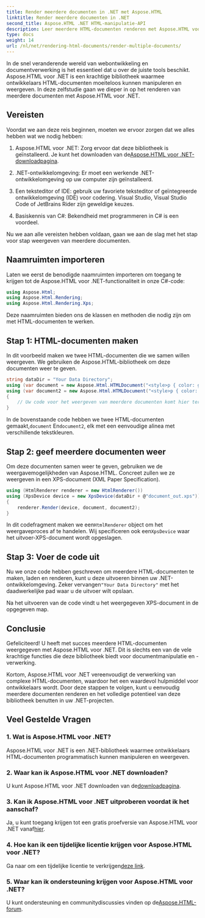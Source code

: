```yaml
---
title: Render meerdere documenten in .NET met Aspose.HTML
linktitle: Render meerdere documenten in .NET
second_title: Aspose.HTML .NET HTML-manipulatie-API
description: Leer meerdere HTML-documenten renderen met Aspose.HTML voor .NET. Vergroot uw documentverwerkingsmogelijkheden met deze krachtige bibliotheek.
type: docs
weight: 14
url: /nl/net/rendering-html-documents/render-multiple-documents/
---
```

In de snel veranderende wereld van webontwikkeling en documentverwerking is het essentieel dat u over de juiste tools beschikt. Aspose.HTML voor .NET is een krachtige bibliotheek waarmee ontwikkelaars HTML-documenten moeiteloos kunnen manipuleren en weergeven. In deze zelfstudie gaan we dieper in op het renderen van meerdere documenten met Aspose.HTML voor .NET.

## Vereisten

Voordat we aan deze reis beginnen, moeten we ervoor zorgen dat we alles hebben wat we nodig hebben:

1.  Aspose.HTML voor .NET: Zorg ervoor dat deze bibliotheek is geïnstalleerd. Je kunt het downloaden van de[Aspose.HTML voor .NET-downloadpagina](https://releases.aspose.com/html/net/).

2. .NET-ontwikkelomgeving: Er moet een werkende .NET-ontwikkelomgeving op uw computer zijn geïnstalleerd.

3. Een teksteditor of IDE: gebruik uw favoriete teksteditor of geïntegreerde ontwikkelomgeving (IDE) voor codering. Visual Studio, Visual Studio Code of JetBrains Rider zijn geweldige keuzes.

4. Basiskennis van C#: Bekendheid met programmeren in C# is een voordeel.

Nu we aan alle vereisten hebben voldaan, gaan we aan de slag met het stap voor stap weergeven van meerdere documenten.

## Naamruimten importeren

Laten we eerst de benodigde naamruimten importeren om toegang te krijgen tot de Aspose.HTML voor .NET-functionaliteit in onze C#-code:

```csharp
using Aspose.Html;
using Aspose.Html.Rendering;
using Aspose.Html.Rendering.Xps;
```

Deze naamruimten bieden ons de klassen en methoden die nodig zijn om met HTML-documenten te werken.

## Stap 1: HTML-documenten maken

In dit voorbeeld maken we twee HTML-documenten die we samen willen weergeven. We gebruiken de Aspose.HTML-bibliotheek om deze documenten weer te geven.

```csharp
string dataDir = "Your Data Directory";
using (var document = new Aspose.Html.HTMLDocument("<style>p { color: green; }</style><p>my first paragraph</p>", @"c:\work\"))
using (var document2 = new Aspose.Html.HTMLDocument("<style>p { color: blue; }</style><p>my first paragraph</p>", @"c:\work\"))
{
    // Uw code voor het weergeven van meerdere documenten komt hier terecht.
}
```

In de bovenstaande code hebben we twee HTML-documenten gemaakt,`document` En`document2`, elk met een eenvoudige alinea met verschillende tekstkleuren.

## Stap 2: geef meerdere documenten weer

Om deze documenten samen weer te geven, gebruiken we de weergavemogelijkheden van Aspose.HTML. Concreet zullen we ze weergeven in een XPS-document (XML Paper Specification).

```csharp
using (HtmlRenderer renderer = new HtmlRenderer())
using (XpsDevice device = new XpsDevice(dataDir + @"document_out.xps"))
{
    renderer.Render(device, document, document2);
}
```

 In dit codefragment maken we een`HtmlRenderer` object om het weergaveproces af te handelen. Wij specificeren ook een`XpsDevice` waar het uitvoer-XPS-document wordt opgeslagen.

## Stap 3: Voer de code uit

 Nu we onze code hebben geschreven om meerdere HTML-documenten te maken, laden en renderen, kunt u deze uitvoeren binnen uw .NET-ontwikkelomgeving. Zeker vervangen`"Your Data Directory"` met het daadwerkelijke pad waar u de uitvoer wilt opslaan.

Na het uitvoeren van de code vindt u het weergegeven XPS-document in de opgegeven map.

## Conclusie
Gefeliciteerd! U heeft met succes meerdere HTML-documenten weergegeven met Aspose.HTML voor .NET. Dit is slechts een van de vele krachtige functies die deze bibliotheek biedt voor documentmanipulatie en -verwerking.

Kortom, Aspose.HTML voor .NET vereenvoudigt de verwerking van complexe HTML-documenten, waardoor het een waardevol hulpmiddel voor ontwikkelaars wordt. Door deze stappen te volgen, kunt u eenvoudig meerdere documenten renderen en het volledige potentieel van deze bibliotheek benutten in uw .NET-projecten.

## Veel Gestelde Vragen

### 1. Wat is Aspose.HTML voor .NET?
Aspose.HTML voor .NET is een .NET-bibliotheek waarmee ontwikkelaars HTML-documenten programmatisch kunnen manipuleren en weergeven.

### 2. Waar kan ik Aspose.HTML voor .NET downloaden?
 U kunt Aspose.HTML voor .NET downloaden van de[downloadpagina](https://releases.aspose.com/html/net/).

### 3. Kan ik Aspose.HTML voor .NET uitproberen voordat ik het aanschaf?
 Ja, u kunt toegang krijgen tot een gratis proefversie van Aspose.HTML voor .NET vanaf[hier](https://releases.aspose.com/).

### 4. Hoe kan ik een tijdelijke licentie krijgen voor Aspose.HTML voor .NET?
 Ga naar om een tijdelijke licentie te verkrijgen[deze link](https://purchase.aspose.com/temporary-license/).

### 5. Waar kan ik ondersteuning krijgen voor Aspose.HTML voor .NET?
 U kunt ondersteuning en communitydiscussies vinden op de[Aspose.HTML-forum](https://forum.aspose.com/).
